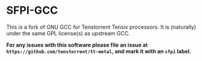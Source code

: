 SFPI-GCC
========

This is a fork of GNU GCC for Tenstorrent Tensix processors.  It is
(naturally) under the same GPL license(s) as upstream GCC.

**For any issues with this software please file an issue at
`https://github.com/tenstorrent/tt-metal`, and mark it with an `sfpi`
label.**
